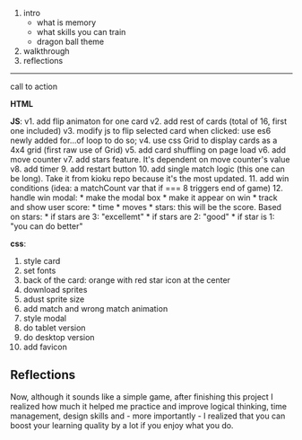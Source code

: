 1. intro
    - what is memory
    - what skills you can train
    - dragon ball theme
2. walkthrough
3. reflections
***
call to action

**HTML**

**JS**: 
v1. add flip animaton for one card
v2. add rest of cards (total of 16, first one included)
v3. modify js to flip selected card when clicked: use es6 newly added for...of loop to do so;
v4. use css Grid to display cards as a 4x4 grid (first raw use of Grid)
v5. add card shuffling on page load
v6. add move counter
v7. add stars feature. It's dependent on move counter's value
v8. add timer
9. add restart button
10. add single match logic (this one can be long). Take it from kioku repo because it's the most updated.
11. add win conditions (idea: a matchCount var that if === 8 triggers end of game)
12. handle win modal: 
    * make the modal box
    * make it appear on win
    * track and show user score:
        * time
        * moves
        * stars: this will be the score. Based on stars:
            * if stars are 3: "excellemt"
            * if stars are 2: "good"
            * if star is 1: "you can do better"

**css**:
1. style card
2. set fonts
3. back of the card: orange with red star icon at the center 
4. download sprites
5. adust sprite size
6. add match and wrong match animation
7. style modal
8. do tablet version 
9. do desktop version 
10. add favicon

    
## Reflections
Now, although it sounds like a simple game, after finishing this project I realized how much it helped me practice and improve logical thinking, time management, design skills and - more importantly - I realized that you can boost your learning quality by a lot if you enjoy what you do. 


